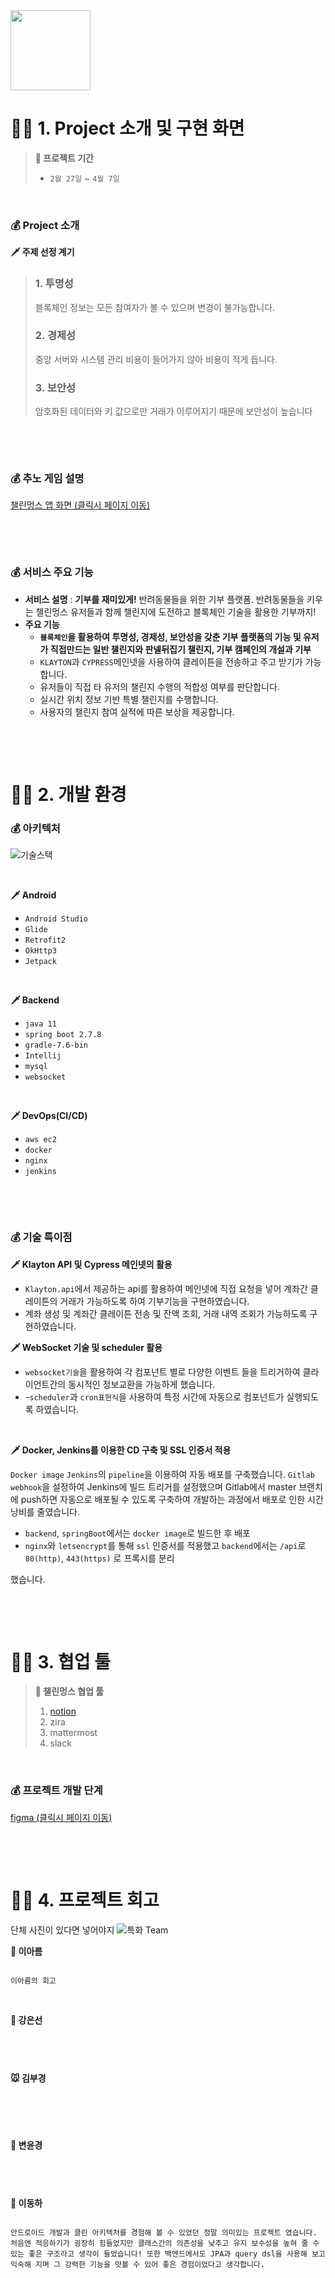 

<img src="https://github.com/okanekudasai/pictures/blob/master/%EA%B7%B8%EB%A6%BC1.png?raw=true" width="128" height="128"/>


# 🏃🏻 1. Project 소개 및 구현 화면
> **🧭 프로젝트 기간**
>
> - `2월 27일` ~ `4월 7일`


&nbsp;


### 💰 Project 소개

**🗡️ 주제 선정 계기**

> ### 1. 투명성
> 블록체인 정보는 모든 참여자가 볼 수
있으며 변경이 불가능합니다.
>### 2. 경제성
>중앙 서버와 시스템 관리 비용이
들어가지 않아 비용이 적게 듭니다.
>### 3. 보안성
>암호화된 데이터와 키 값으로만 거래가
이루어지기 때문에 보안성이 높습니다


&nbsp;

&nbsp;
  

### 💰 추노 게임 설명

[챌린멍스 앱 화면 (클릭시 페이지 이동)](./README.assets/구현화면.md)
  

&nbsp;

&nbsp;

  
  

### 💰 서비스 주요 기능
  
- **서비스 설명** : **기부를 재미있게!** 반려동물들을 위한 기부 플랫폼. 반려동물들을 키우는 챌린멍스 유저들과 함께 챌린지에 도전하고 블록체인 기술을 활용한 기부까지!
- **주요 기능**
  - **`블록체인`을 활용하여 투명성, 경제성, 보안성을 갖춘 기부 플랫폼의 기능 및 유저가 직접만드는 일반 챌린지와 판넬뒤집기 챌린지, 기부 캠페인의 개설과 기부**
  - `KLAYTON`과 `CYPRESS`메인넷을 사용하여 클레이튼을 전송하고 주고 받기가 가능합니다.
  - 유저들이 직접 타 유저의 챌린지 수행의 적합성 여부를 판단합니다.
  - 실시간 위치 정보 기반 특별 챌린지를 수행합니다.
  - 사용자의 챌린지 참여 실적에 따른 보상을 제공합니다.



&nbsp;

&nbsp;


  

# 🏃🏻 2. 개발 환경  

### 💰 아키텍처

![기술스택](https://github.com/okanekudasai/pictures/blob/master/%EC%95%84%ED%82%A4%ED%85%8D%EC%B2%98.png?raw=true)

&nbsp;

**🗡️ Android**
- `Android Studio`
- `Glide`
- `Retrofit2`
- `OkHttp3`
- `Jetpack`



&nbsp;


  

**🗡️ Backend**

- `java 11`
- `spring boot 2.7.8`
- `gradle-7.6-bin`
- `Intellij`
- `mysql`
- `websocket`

  

&nbsp;


  

**🗡️ DevOps(CI/CD)**

- `aws ec2`
- `docker`
- `nginx`
- `jenkins`



  
  

&nbsp;


&nbsp;

  
  

### 💰 기술 특이점


**🗡 Klayton API 및 Cypress 메인넷의 활용**

- `Klayton.api`에서 제공하는 api를 활용하여 메인넷에 직접 요청을 넣어 계좌간 클레이튼의 거래가 가능하도록 하여  기부기능을 구현하였습니다. 
- 계좌 생성 및 계좌간 클레이튼 전송 및 잔액 조회, 거래 내역 조회가 가능하도록 구현하였습니다.

**🗡 WebSocket 기술 및 scheduler 활용**

- `websocket기술`을 활용하여 각 컴포넌트 별로 다양한 이벤트 들을 트리거하여 클라이언트간의 동시적인 정보교환을 가능하게 했습니다.
- -`scheduler`과 `cron표현식`을 사용하여 특정 시간에 자동으로 컴포넌트가 실행되도록 하였습니다. 

&nbsp;


**🗡️ Docker, Jenkins를 이용한 CD 구축 및 SSL 인증서 적용**

`Docker image` `Jenkins`의 `pipeline`을 이용하여 자동 배포를 구축했습니다. `Gitlab webhook`을 설정하여 Jenkins에 빌드 트리거를 설정했으며 Gitlab에서 master 브랜치에 push하면 자동으로 배포될 수 있도록 구축하여 개발하는 과정에서 배포로 인한 시간 낭비를 줄였습니다.

- `backend`, `springBoot`에서는 `docker image`로 빌드한 후 배포
- `nginx`와 `letsencrypt`를 통해 `ssl` 인증서를 적용했고 `backend`에서는 `/api`로 `80(http)`, `443(https)` 로 프록시를 분리


했습니다.

  
  

&nbsp;

  

&nbsp;

  

# 🏃🏻 3. 협업 툴

  

> **🥁 챌린멍스 협업 툴**
> 
> 1. [notion](https://www.notion.so/2-7abb387ef23f4994ae5debac22771631)
> 2. zira
> 3. mattermost
> 4. slack




&nbsp;



  
  

### 💰 프로젝트 개발 단계

  

[figma (클릭시 페이지 이동)](https://www.figma.com/file/NcE3q5X1CWMxW8Erz5K4Tj/%EB%94%94%EC%9E%90%EC%9D%B8?node-id=0-1&t=vz5m4LqENQo2jTOZ-0)

  

&nbsp;


&nbsp;

  


  

# 🏃🏻 4. 프로젝트 회고


단체 사진이 있다면 넣어야지
![특화 Team]()




**🦉 이아름**

```text

이아름의 회고

```


&nbsp;


**🐥 강은선**

```text


```


&nbsp;



**🐭 김부경**


```text



```



&nbsp;



**🐰 변윤경**

```text


```


&nbsp;



**🐶 이동하**

```text

안드로이드 개발과 클린 아키텍처를 경험해 볼 수 있었던 정말 의미있는 프로젝트 였습니다. 처음엔 적응하기가 굉장히 힘들었지만 클래스간의 의존성을 낮추고 유지 보수성을 높혀 줄 수 있는 좋은 구조라고 생각이 들었습니다! 또한 백엔드에서도 JPA과 query dsl을 사용해 보고 익숙해 지며 그 강력한 기능을 맛볼 수 있어 좋은 경험이었다고 생각합니다.

```


&nbsp;



&nbsp;

